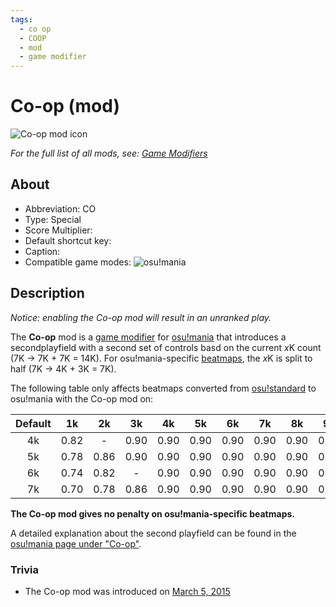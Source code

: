 ```yaml
---
tags:
  - co op
  - COOP
  - mod
  - game modifier
---
```


# Co-op (mod)

![Co-op mod icon](/wiki/shared/mods/COOP.png "Co-op (CO) mod icon")

*For the full list of all mods, see: [Game Modifiers](/wiki/Game_Modifiers)*

## About

- Abbreviation: CO
- Type: Special
- Score Multiplier: <!--placeholder (numbers may vary from game mode to game mode -->
- Default shortcut key: <!--PLACEHOLDER-->
- Caption: <!--placeholder-->
- Compatible game modes: ![][o!m]

## Description

*Notice: enabling the Co-op mod will result in an unranked play.*

<!-- image "Comparison between original (left) and Co-Op (right) for osu!mania-specific (top) and non-specific (bottom) beatmap."-->

The **Co-op** mod is a [game modifier](/wiki/Game_Modifiers) for [osu!mania](/wiki/Game_Modes/osu!mania) that introduces a secondplayfield with a second set of controls basd on the current *x*K count (7K -> 7K + 7K = 14K). For osu!mania-specific [beatmaps](/wiki/Beatmaps), the *x*K is split to half (7K -> 4K + 3K = 7K).

The following table only affects beatmaps converted from [osu!standard](/wiki/Game_Modes) to osu!mania with the Co-op mod on:

| Default | 1k | 2k | 3k | 4k | 5k | 6k | 7k | 8k | 9k |
| :-: | :-: | :-: | :-: | :-: | :-: | :-: | :-: | :-: | :-: |
| 4k | 0.82 | - | 0.90 | 0.90 | 0.90 | 0.90 | 0.90 | 0.90 | 0.90 |
| 5k | 0.78 | 0.86 | 0.90 | 0.90 | 0.90 | 0.90 | 0.90 | 0.90 | 0.90 |
| 6k | 0.74 | 0.82 | - | 0.90 | 0.90 | 0.90 | 0.90 | 0.90 | 0.90 |
| 7k | 0.70 | 0.78 | 0.86 | 0.90 | 0.90 | 0.90 | 0.90 | 0.90 | 0.90 |

**The Co-op mod gives no penalty on osu!mania-specific beatmaps.**

A detailed explanation about the second playfield can be found in the [osu!mania page under "Co-op"](/wiki/Game_Modes/osu!mania#co-op).

### Trivia

- The Co-op mod was introduced on [March 5, 2015](https://osu.ppy.sh/home/changelog)

[o!m]: /wiki/shared/mode/mania.png "osu!mania"

<!-- this article is a stub -->

<!--TO-DO:
- replace placeholders -->
